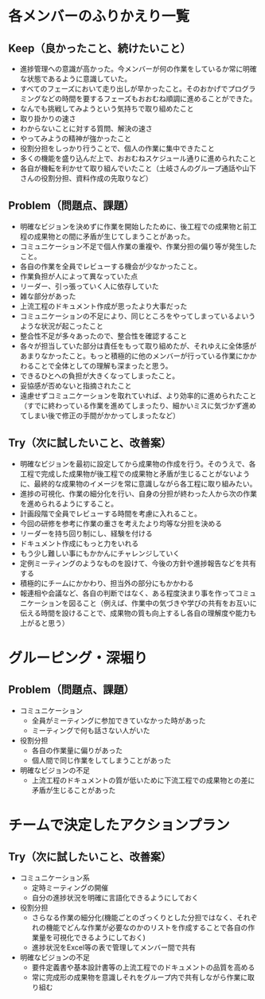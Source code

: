 # 各メンバーのふりかえり一覧
## Keep（良かったこと、続けたいこと）
- 進捗管理への意識が高かった。今メンバーが何の作業をしているか常に明確な状態であるように意識していた。
- すべてのフェーズにおいて走り出しが早かったこと。そのおかげでプログラミングなどの時間を要するフェーズもおおむね順調に進めることができた。
- なんでも挑戦してみようという気持ちで取り組めたこと
- 取り掛かりの速さ
- わからないことに対する質問、解決の速さ
- やってみようの精神が強かったこと
- 役割分担をしっかり行うことで、個人の作業に集中できたこと
- 多くの機能を盛り込んだ上で、おおむねスケジュール通りに進められたこと
- 各自が機転を利かせて取り組んでいたこと（土岐さんのグループ通話や山下さんの役割分担、資料作成の先取りなど）

## Problem（問題点、課題）
- 明確なビジョンを決めずに作業を開始したために、後工程での成果物と前工程の成果物との間に矛盾が生じてしまうことがあった。
- コミュニケーション不足で個人作業の重複や、作業分担の偏り等が発生したこと。 
- 各自の作業を全員でレビューする機会が少なかったこと。
- 作業負担が人によって異なっていた点
- リーダー、引っ張っていく人に依存していた
- 雑な部分があった
- 上流工程のドキュメント作成が思ったより大事だった
- コミュニケーションの不足により、同じところをやってしまっているよいうような状況が起こったこと
- 整合性不足が多々あったので、整合性を確認すること
- 各々が担当していた部分は責任をもって取り組めたが、それゆえに全体感があまりなかったこと。もっと積極的に他のメンバーが行っている作業にかかわることで全体としての理解も深まったと思う。
- できるひとへの負担が大きくなってしまったこと。
- 妥協感が否めないと指摘されたこと
- 遠慮せずコミュニケーションを取れていれば、より効率的に進められたこと（すでに終わっている作業を進めてしまったり、細かいミスに気づかず進めてしまい後で修正の手間がかかってしまったなど）

## Try（次に試したいこと、改善案）
- 明確なビジョンを最初に設定してから成果物の作成を行う。そのうえで、各工程で完成した成果物が後工程での成果物と矛盾が生じることがないように、最終的な成果物のイメージを常に意識しながら各工程に取り組みたい。
- 進捗の可視化、作業の細分化を行い、自身の分担が終わった人から次の作業を進められるようにすること。
- 計画段階で全員でレビューする時間を考慮に入れること。
- 今回の研修を参考に作業の重さを考えたより均等な分担を決める
- リーダーを持ち回り制にし、経験を付ける
- ドキュメント作成にもっと力をいれる
- もう少し難しい事にもかかんにチャレンジしていく
- 定例ミーティングのようなものを設けて、今後の方針や進捗報告などを共有する
- 積極的にチームにかかわり、担当外の部分にもかかわる
- 報連相や会議など、各自の判断ではなく、ある程度決まり事を作ってコミュニケーションを図ること（例えば、作業中の気づきや学びの共有をお互いに伝える時間を設けることで、成果物の質も向上するし各自の理解度や能力も上がると思う）

# グルーピング・深堀り
## Problem（問題点、課題）
- コミュニケーション
  - 全員がミーティングに参加できていなかった時があった
  - ミーティングで何も話さない人がいた
- 役割分担
  - 各自の作業量に偏りがあった
  - 個人間で同じ作業をしてしまうことがあった
- 明確なビジョンの不足
  - 上流工程のドキュメントの質が低いために下流工程での成果物との差に矛盾が生じることがあった

# チームで決定したアクションプラン
## Try（次に試したいこと、改善案）
- コミュニケーション系
  - 定時ミーティングの開催
  - 自分の進捗状況を明確に言語化できるようにしておく
- 役割分担
  - さらなる作業の細分化(機能ごとのざっくりとした分担ではなく、それぞれの機能でどんな作業が必要なのかのリストを作成することで各自の作業量を可視化できるようにしておく)
  - 進捗状況をExcel等の表で管理してメンバー間で共有
- 明確なビジョンの不足
  - 要件定義書や基本設計書等の上流工程でのドキュメントの品質を高める
  - 常に完成形の成果物を意識しそれをグループ内で共有しながら作業に取り組む


